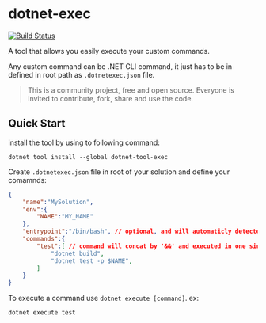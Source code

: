 dotnet-exec
============

[![Build Status](https://travis-ci.com/javadparvaresh/dotnet-exec.svg?branch=master)](https://travis-ci.com/javadparvaresh/dotnet-exec)

A tool that allows you easily execute your custom commands.

Any custom command can be .NET CLI command, it just has to be in defined in root path as `.dotnetexec.json` file.

> This is a community project, free and open source. Everyone is invited to contribute, fork, share and use the code.

## Quick Start

install the tool by using to following command:
```
dotnet tool install --global dotnet-tool-exec
```

Create `.dotnetexec.json` file in root of your solution and define your comamnds:
```json
{
    "name":"MySolution",
    "env":{
        "NAME":"MY_NAME"
    },
	"entrypoint":"/bin/bash", // optional, and will automaticly detected absed on operation system
	"commands":{
		"test":[ // command will concat by '&&' and executed in one single line
            "dotnet build",
            "dotnet test -p $NAME",
        ]
	}
}
```

To execute a command use `dotnet execute [command]`. ex:
```shell
dotnet execute test
```
